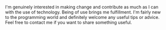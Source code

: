 I'm genuinely interested in making change and contribute as much as I can with the use of technology. Being of use brings me fulfillment.
I'm fairly new to the programming world and definitely welcome any useful tips or advice.
Feel free to contact me if you want to share something useful.
